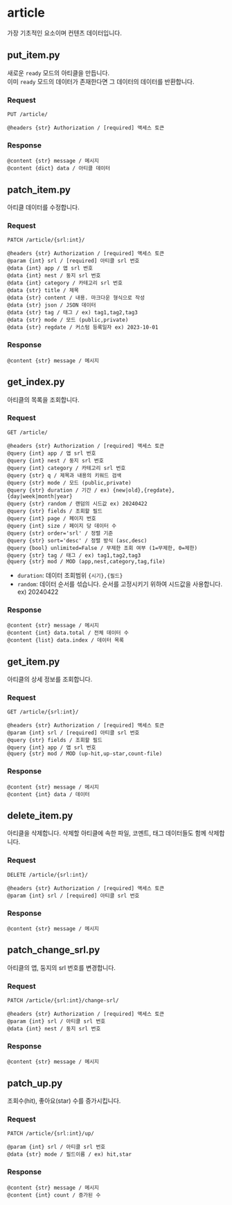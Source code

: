 # article

가장 기초적인 요소이며 컨텐츠 데이터입니다.


## put_item.py

새로운 `ready` 모드의 아티클을 만듭니다.  
이미 `ready` 모드의 데이터가 존재한다면 그 데이터의 데이터를 반환합니다.

### Request

```
PUT /article/

@headers {str} Authorization / [required] 액세스 토큰
```

### Response

```
@content {str} message / 메시지
@content {dict} data / 아티클 데이터
```


## patch_item.py

아티클 데이터를 수정합니다.

### Request

```
PATCH /article/{srl:int}/

@headers {str} Authorization / [required] 액세스 토큰
@param {int} srl / [required] 아티클 srl 번호
@data {int} app / 앱 srl 번호
@data {int} nest / 둥지 srl 번호
@data {int} category / 카테고리 srl 번호
@data {str} title / 제목
@data {str} content / 내용. 마크다운 형식으로 작성
@data {str} json / JSON 데이터
@data {str} tag / 태그 / ex) tag1,tag2,tag3
@data {str} mode / 모드 (public,private)
@data {str} regdate / 커스텀 등록일자 ex) 2023-10-01
```

### Response

```
@content {str} message / 메시지
```


## get_index.py

아티클의 목록을 조회합니다.

### Request

```
GET /article/

@headers {str} Authorization / [required] 액세스 토큰
@query {int} app / 앱 srl 번호
@query {int} nest / 둥지 srl 번호
@query {int} category / 카테고리 srl 번호
@query {str} q / 제목과 내용의 키워드 검색
@query {str} mode / 모드 (public,private)
@query {str} duration / 기간 / ex) {new|old},{regdate},{day|week|month|year}
@query {str} random / 랜덤의 시드값 ex) 20240422
@query {str} fields / 조회할 필드
@query {int} page / 페이지 번호
@query {int} size / 페이지 당 데이터 수
@query {str} order='srl' / 정렬 기준
@query {str} sort='desc' / 정렬 방식 (asc,desc)
@query {bool} unlimited=False / 무제한 조회 여부 (1=무제한, 0=제한)
@query {str} tag / 태그 / ex) tag1,tag2,tag3
@query {str} mod / MOD (app,nest,category,tag,file)
```

- `duration`: 데이터 조회범위 `{시기},{필드}`
- `random`: 데이터 순서를 섞습니다. 순서를 고정시키기 위하여 시드값을 사용합니다. ex) 20240422

### Response

```
@content {str} message / 메시지
@content {int} data.total / 전체 데이터 수
@content {list} data.index / 데이터 목록
```


## get_item.py

아티클의 상세 정보를 조회합니다.

### Request

```
GET /article/{srl:int}/

@headers {str} Authorization / [required] 액세스 토큰
@param {int} srl / [required] 아티클 srl 번호
@query {str} fields / 조회할 필드
@query {int} app / 앱 srl 번호
@query {str} mod / MOD (up-hit,up-star,count-file)
```

### Response

```
@content {str} message / 메시지
@content {int} data / 데이터
```


## delete_item.py

아티클을 삭제합니다. 삭제할 아티클에 속한 파일, 코멘트, 태그 데이터들도 함께 삭제합니다.

### Request

```
DELETE /article/{srl:int}/

@headers {str} Authorization / [required] 액세스 토큰
@param {int} srl / [required] 아티클 srl 번호
```

### Response

```
@content {str} message / 메시지
```


## patch_change_srl.py

아티클의 앱, 둥지의 srl 번호를 변경합니다.

### Request

```
PATCH /article/{srl:int}/change-srl/

@headers {str} Authorization / [required] 액세스 토큰
@param {int} srl / 아티클 srl 번호
@data {int} nest / 둥지 srl 번호
```

### Response

```
@content {str} message / 메시지
```


## patch_up.py

조회수(hit), 좋아요(star) 수를 증가시킵니다.

### Request

```
PATCH /article/{srl:int}/up/

@param {int} srl / 아티클 srl 번호
@data {str} mode / 필드이름 / ex) hit,star
```

### Response

```
@content {str} message / 메시지
@content {int} count / 증가된 수
```
